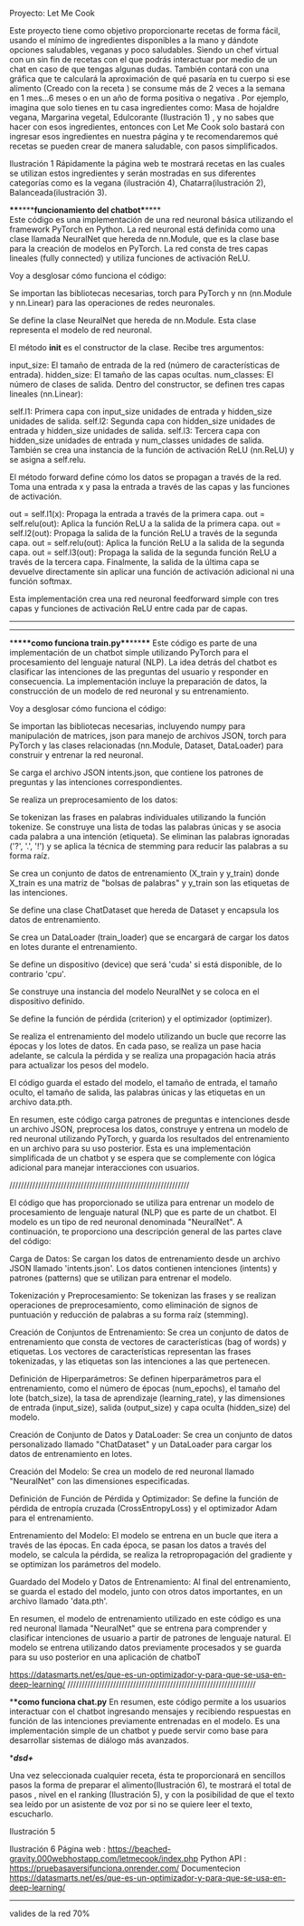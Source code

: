 Proyecto: Let Me Cook

Este proyecto tiene como objetivo proporcionarte recetas de forma fácil, usando el mínimo de ingredientes disponibles a la mano y dándote opciones saludables, veganas y poco saludables. Siendo un chef virtual con un sin fin de recetas con el que podrás interactuar por medio de un chat en caso de que tengas algunas dudas. También contará con una gráfica que te calculará la aproximación de qué pasaría en tu cuerpo si ese alimento (Creado con la receta ) se consume más de 2 veces a la semana en 1 mes…6 meses o en un año de forma positiva o negativa .
Por ejemplo, imagina que solo tienes en tu casa ingredientes como: Masa de hojaldre vegana, Margarina vegetal, Edulcorante (Ilustración 1) , y no sabes que hacer con esos ingredientes, entonces con Let Me Cook solo bastará con ingresar esos ingredientes en nuestra página y te recomendaremos qué recetas se pueden crear de manera saludable, con pasos simplificados.

Ilustración 1
Rápidamente la página web te mostrará recetas en las cuales se utilizan estos ingredientes y serán mostradas en sus diferentes categorías como es la vegana (ilustración 4), Chatarra(ilustración 2), Balanceada(ilustración 3).

**\*\***\*\*\*\***funcionamiento del chatbot\***\*\*\*\*\
Este código es una implementación de una red neuronal básica utilizando el framework PyTorch en Python. La red neuronal está definida como una clase llamada NeuralNet que hereda de nn.Module, que es la clase base para la creación de modelos en PyTorch. La red consta de tres capas lineales (fully connected) y utiliza funciones de activación ReLU.

Voy a desglosar cómo funciona el código:

Se importan las bibliotecas necesarias, torch para PyTorch y nn (nn.Module y nn.Linear) para las operaciones de redes neuronales.

Se define la clase NeuralNet que hereda de nn.Module. Esta clase representa el modelo de red neuronal.

El método **init** es el constructor de la clase. Recibe tres argumentos:

input_size: El tamaño de entrada de la red (número de características de entrada).
hidden_size: El tamaño de las capas ocultas.
num_classes: El número de clases de salida.
Dentro del constructor, se definen tres capas lineales (nn.Linear):

self.l1: Primera capa con input_size unidades de entrada y hidden_size unidades de salida.
self.l2: Segunda capa con hidden_size unidades de entrada y hidden_size unidades de salida.
self.l3: Tercera capa con hidden_size unidades de entrada y num_classes unidades de salida.
También se crea una instancia de la función de activación ReLU (nn.ReLU) y se asigna a self.relu.

El método forward define cómo los datos se propagan a través de la red. Toma una entrada x y pasa la entrada a través de las capas y las funciones de activación.

out = self.l1(x): Propaga la entrada a través de la primera capa.
out = self.relu(out): Aplica la función ReLU a la salida de la primera capa.
out = self.l2(out): Propaga la salida de la función ReLU a través de la segunda capa.
out = self.relu(out): Aplica la función ReLU a la salida de la segunda capa.
out = self.l3(out): Propaga la salida de la segunda función ReLU a través de la tercera capa.
Finalmente, la salida de la última capa se devuelve directamente sin aplicar una función de activación adicional ni una función softmax.

Esta implementación crea una red neuronal feedforward simple con tres capas y funciones de activación ReLU entre cada par de capas.

---

---

\***\*\*\*\***como funciona train.py**\*\***\*\*\***\*\***
Este código es parte de una implementación de un chatbot simple utilizando PyTorch para el procesamiento del lenguaje natural (NLP). La idea detrás del chatbot es clasificar las intenciones de las preguntas del usuario y responder en consecuencia. La implementación incluye la preparación de datos, la construcción de un modelo de red neuronal y su entrenamiento.

Voy a desglosar cómo funciona el código:

Se importan las bibliotecas necesarias, incluyendo numpy para manipulación de matrices, json para manejo de archivos JSON, torch para PyTorch y las clases relacionadas (nn.Module, Dataset, DataLoader) para construir y entrenar la red neuronal.

Se carga el archivo JSON intents.json, que contiene los patrones de preguntas y las intenciones correspondientes.

Se realiza un preprocesamiento de los datos:

Se tokenizan las frases en palabras individuales utilizando la función tokenize.
Se construye una lista de todas las palabras únicas y se asocia cada palabra a una intención (etiqueta).
Se eliminan las palabras ignoradas ('?', '.', '!') y se aplica la técnica de stemming para reducir las palabras a su forma raíz.

Se crea un conjunto de datos de entrenamiento (X_train y y_train) donde X_train es una matriz de "bolsas de palabras" y y_train son las etiquetas de las intenciones.

Se define una clase ChatDataset que hereda de Dataset y encapsula los datos de entrenamiento.

Se crea un DataLoader (train_loader) que se encargará de cargar los datos en lotes durante el entrenamiento.

Se define un dispositivo (device) que será 'cuda' si está disponible, de lo contrario 'cpu'.

Se construye una instancia del modelo NeuralNet y se coloca en el dispositivo definido.

Se define la función de pérdida (criterion) y el optimizador (optimizer).

Se realiza el entrenamiento del modelo utilizando un bucle que recorre las épocas y los lotes de datos. En cada paso, se realiza un pase hacia adelante, se calcula la pérdida y se realiza una propagación hacia atrás para actualizar los pesos del modelo.

El código guarda el estado del modelo, el tamaño de entrada, el tamaño oculto, el tamaño de salida, las palabras únicas y las etiquetas en un archivo data.pth.

En resumen, este código carga patrones de preguntas e intenciones desde un archivo JSON, preprocesa los datos, construye y entrena un modelo de red neuronal utilizando PyTorch, y guarda los resultados del entrenamiento en un archivo para su uso posterior. Esta es una implementación simplificada de un chatbot y se espera que se complemente con lógica adicional para manejar interacciones con usuarios.

///////////////////////////////////////////////////////////////

El código que has proporcionado se utiliza para entrenar un modelo de procesamiento de lenguaje natural (NLP) que es parte de un chatbot. El modelo es un tipo de red neuronal denominada "NeuralNet". A continuación, te proporciono una descripción general de las partes clave del código:

Carga de Datos: Se cargan los datos de entrenamiento desde un archivo JSON llamado 'intents.json'. Los datos contienen intenciones (intents) y patrones (patterns) que se utilizan para entrenar el modelo.

Tokenización y Preprocesamiento: Se tokenizan las frases y se realizan operaciones de preprocesamiento, como eliminación de signos de puntuación y reducción de palabras a su forma raíz (stemming).

Creación de Conjuntos de Entrenamiento: Se crea un conjunto de datos de entrenamiento que consta de vectores de características (bag of words) y etiquetas. Los vectores de características representan las frases tokenizadas, y las etiquetas son las intenciones a las que pertenecen.

Definición de Hiperparámetros: Se definen hiperparámetros para el entrenamiento, como el número de épocas (num_epochs), el tamaño del lote (batch_size), la tasa de aprendizaje (learning_rate), y las dimensiones de entrada (input_size), salida (output_size) y capa oculta (hidden_size) del modelo.

Creación de Conjunto de Datos y DataLoader: Se crea un conjunto de datos personalizado llamado "ChatDataset" y un DataLoader para cargar los datos de entrenamiento en lotes.

Creación del Modelo: Se crea un modelo de red neuronal llamado "NeuralNet" con las dimensiones especificadas.

Definición de Función de Pérdida y Optimizador: Se define la función de pérdida de entropía cruzada (CrossEntropyLoss) y el optimizador Adam para el entrenamiento.

Entrenamiento del Modelo: El modelo se entrena en un bucle que itera a través de las épocas. En cada época, se pasan los datos a través del modelo, se calcula la pérdida, se realiza la retropropagación del gradiente y se optimizan los parámetros del modelo.

Guardado del Modelo y Datos de Entrenamiento: Al final del entrenamiento, se guarda el estado del modelo, junto con otros datos importantes, en un archivo llamado 'data.pth'.

En resumen, el modelo de entrenamiento utilizado en este código es una red neuronal llamada "NeuralNet" que se entrena para comprender y clasificar intenciones de usuario a partir de patrones de lenguaje natural. El modelo se entrena utilizando datos previamente procesados y se guarda para su uso posterior en una aplicación de chatboT

https://datasmarts.net/es/que-es-un-optimizador-y-para-que-se-usa-en-deep-learning/
//////////////////////////////////////////////////////////////////

\***\*como funciona chat.py**
En resumen, este código permite a los usuarios interactuar con el chatbot ingresando mensajes y recibiendo respuestas en función de las intenciones previamente entrenadas en el modelo. Es una implementación simple de un chatbot y puede servir como base para desarrollar sistemas de diálogo más avanzados.

\***_dsd+_**

Una vez seleccionada cualquier receta, ésta te proporcionará en sencillos pasos la forma de preparar el alimento(Ilustración 6), te mostrará el total de pasos , nivel en el ranking (Ilustración 5), y con la posibilidad de que el texto sea leído por un asistente de voz por si no se quiere leer el texto, escucharlo.

Ilustración 5

Ilustración 6
Página web : https://beached-gravity.000webhostapp.com/letmecook/index.php
Python API : https://pruebasaversifunciona.onrender.com/
Documentecion https://datasmarts.net/es/que-es-un-optimizador-y-para-que-se-usa-en-deep-learning/

---

valides de la red 70%

